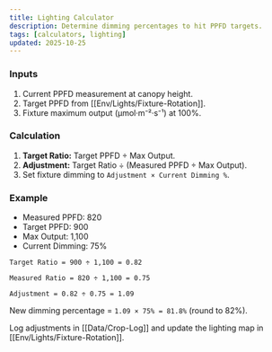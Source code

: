 ```yaml
---
title: Lighting Calculator
description: Determine dimming percentages to hit PPFD targets.
tags: [calculators, lighting]
updated: 2025-10-25
---
```


### Inputs

1. Current PPFD measurement at canopy height.
2. Target PPFD from [[Env/Lights/Fixture-Rotation]].
3. Fixture maximum output (µmol·m⁻²·s⁻¹) at 100%.

### Calculation

1. **Target Ratio:** Target PPFD ÷ Max Output.
2. **Adjustment:** Target Ratio ÷ (Measured PPFD ÷ Max Output).
3. Set fixture dimming to `Adjustment × Current Dimming %`.

### Example

- Measured PPFD: 820
- Target PPFD: 900
- Max Output: 1,100
- Current Dimming: 75%

`Target Ratio = 900 ÷ 1,100 = 0.82`

`Measured Ratio = 820 ÷ 1,100 = 0.75`

`Adjustment = 0.82 ÷ 0.75 = 1.09`

New dimming percentage = `1.09 × 75% = 81.8%` (round to 82%).

Log adjustments in [[Data/Crop-Log]] and update the lighting map in [[Env/Lights/Fixture-Rotation]].

